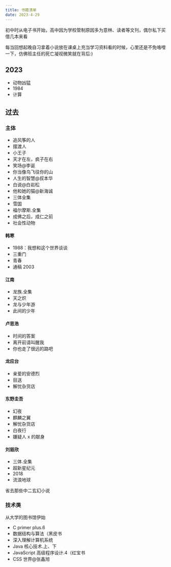 ```yaml
---
title: 书籍清单
date: 2023-4-29
---
```


初中时从电子书开始，高中因为学校管制原因多为意林、读者等文刊，偶尔私下买借几本来看

每当回想起晚自习拿着小说放在课桌上充当学习资料看的时候，心里还是不免咯噔一下，仿佛班主任的死亡凝视微笑就在背后:)

## 2023

- 动物凶猛
- 1984
- 计算

## 过去

### 主体

- 追风筝的人
- 摆渡人
- 小王子
- 天才在左，疯子在右
- 笑场@李诞
- 你当像鸟飞往你的山
- 人生的智慧@叔本华
- 白说@白岩松
- 他和她的猫@新海诚
- 三体全集
- 雪国
- 福尔摩斯.全集
- 成佛之后，成仁之前
- 社会性动物

#### 韩寒

- 1988：我想和这个世界谈谈
- 三重门
- 青春
- 通稿 2003

#### 江南

- 龙族.全集
- 天之炽
- 龙与少年游
- 此间的少年

#### 卢思浩

- 时间的答案
- 离开前请叫醒我
- 你也走了很远的路吧

#### 龙应台

- 亲爱的安德烈
- 目送
- 解忧杂货店

#### 东野圭吾

- 幻夜
- 麒麟之翼
- 解忧杂货店
- 白夜行
- 嫌疑人 x 的献身

#### 刘慈欣

- 三体.全集
- 超新星纪元
- 2018
- 流浪地球

省去那些中二玄幻小说

### 技术类

从大学的图书馆伊始

- C primer plus.6
- 数据结构与算法（黑皮书
- 深入理解计算机系统
- Java 核心技术.上、下
- JavaScript 高级程序设计.4（红宝书
- CSS 世界@张鑫旭
